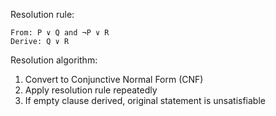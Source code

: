 Resolution rule:
```
From: P ∨ Q and ¬P ∨ R
Derive: Q ∨ R
```

Resolution algorithm:
1. Convert to Conjunctive Normal Form (CNF)
2. Apply resolution rule repeatedly
3. If empty clause derived, original statement is unsatisfiable
